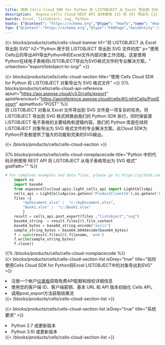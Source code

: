 ```yaml
---
title: 使用 Cells Cloud SDK for Python 将 LISTOBJECT 从 Excel 导出到 SVG
description:  Aspose.Cells Cloud REST API 支持使用 {2} 将 {0} 导出为 {1} 格式文件。
kwords: Excel, listobject, svg, Python
howto: {"@context": "https://schema.org","@type": "HowTo","name": "How to use Cells Cloud SDK for Python to export objects from Excel LISTOBJECT to SVG","description": "How to use Cells Cloud SDK for Python to export objects from Excel LISTOBJECT to SVG","image": {"@type": "ImageObject"},"url": "/python/export/listobject-to-svg/","step": [{ "@type": "HowToStep","name": "How to use Cells Cloud SDK for Python to export objects from Excel LISTOBJECT to SVG step 1", "image": {"@type": "ImageObject",},"url": "/python/export/listobject-to-svg/","text": "Register an account at <a href='https://dashboard.aspose.cloud/'>Dashboard</a> to get free API quota & authorization details",},{ "@type": "HowToStep","name": "How to use Cells Cloud SDK for Python to export objects from Excel LISTOBJECT to SVG step 1", "image": {"@type": "ImageObject",},"url": "/python/export/listobject-to-svg/","text": "Initialize the Cells API with your Client ID, Client Secret, Base URL, and API version.",},{ "@type": "HowToStep","name": "How to use Cells Cloud SDK for Python to export objects from Excel LISTOBJECT to SVG step 1", "image": {"@type": "ImageObject",},"url": "/python/export/listobject-to-svg/","text": "Call post_export method to get the resultant stream",}, ],"supply": {"@type": "HowToSupply","name": "document"},"tool": [{"@type": "HowToTool","name": "PyCharm, Visual Studio Code, Sublime, Eclipse"},{"@type": "HowToTool","name": "Aspose Cells"}],"totalTime": "PT6M"}
fqa: {"@context":"https://schema.org","@type":"FAQPage","mainEntity":[{"@type":"Question","name":"What file formats can excel or its internal elements be converted into?","acceptedAnswer":{"@type":"Answer","text":"We support a variety of output file formats, including XLSX, Excel, xls , PDF, CSV, HTML, Markdown, XML, PNG, JPG, TIFF, Json, TXT and many more.<br/><ol><li>Install .NET SDK and add the reference (import the library) to your .NET project.</li><li>Open the source file in C# using REST API.</li><li>Load the content or the excel file itself to be exported to other formats.</li><li>Call the PostExport() method, passing the output filename with the required extension.</li><li>Get the build results as a single file.</li></ol>"}},{"@type":"Question","name":"What is the maximum file size supported by this .NET library?","acceptedAnswer":{"@type":"Answer","text":"There are no file size limits for format conversions using .NET library."}}]}
---
```

{{< blocks/products/cells/cells-cloud-banner h1="将 LISTOBJECT 从 Excel 导出到 SVG" h2="Python 用于将 LISTOBJECT 导出到 SVG 文件的库" p="使用Cells云的导出API导出Python中的Excel文件内部对象工作流程。这是使用Python在线电子表格将LISTOBJECT导出为SVG格式文件的专业解决方案。" urlsection="export/listobject-to-svg/" >}}

{{< blocks/products/cells/cells-cloud-section title="使用 Cells Cloud SDK for Python 将 LISTOBJECT 对象导出为 SVG 格式文件" >}}
{{% blocks/products/cells/cells-cloud-api-reference apiurl="https://api.aspose.cloud/v3.0/cells/export" apireferenceurl="https://apireference.aspose.cloud/cells/#/LightCells/PostExport" apimethod="POST" %}}
<br/>
将 LISTOBJECT 对象从 Excel 文件导出到 SVG 文件是一项复杂的任务。将 LISTOBJECT 导出到 SVG 格式转换由我们的 Python SDK 执行，同时保留源 LISTOBJECT 电子表格的主要结构和逻辑内容。我们的 Python 库是在线将 LISTOBJECT 对象导出为 SVG 格式文件的专业解决方案。此Cloud SDK为Python开发者提供了强大的功能和完美的SVG输出。

{{< /blocks/products/cells/cells-cloud-section >}}

{{% blocks/products/cells/cells-cloud-noreplacecode title="Python 中的代码示例使用 REST API 将 LISTOBJECT 从电子表格导出为 SVG 格式" gistPath="" %}}
  
```python
# For complete examples and data files, please go to https://github.com/aspose-cells-cloud/aspose-cells-cloud-python/
    import os
    import base64
    from asposecellscloud.apis.light_cells_api import LightCellsApi
    cells_api = LightCellsApi(os.getenv('ProductClientId'),os.getenv('ProductClientSecret'))
    files ={ 
        "myDocument.xlsx" :  "c:/myDocument.xlsx",
        "Book1.xlsx" :  "c:/Book1.xlsx" 
        }
    result = cells_api.post_export(files ,"listobject","svg")
    base64_string  = result.files[0].file_content
    base64_bytes = base64_string.encode("ascii")
    sample_string_bytes = base64.b64decode(base64_bytes)
    f = open(result.files[0].filename, 'w+b')
    f.write(sample_string_bytes)
    f.close()    
```
   
{{% /blocks/products/cells/cells-cloud-noreplacecode %}}
<br/>
{{< blocks/products/cells/cells-cloud-section-list isGrey="true" title="如何使用Cells Cloud SDK for Python将Excel LISTOBJECT中的对象导出到SVG" >}}
<li>注册一个帐户<a href="https://dashboard.aspose.cloud/">仪表板</a>获取免费API配额和授权详细信息</li>
<li>使用您的客户端 ID、客户端密钥、基本 URL 和 API 版本初始化 Cells API。</li>
<li>调用post_export方法获取结果流</li>
{{< /blocks/products/cells/cells-cloud-section-list >}}

{{< blocks/products/cells/cells-cloud-section-list isGrey="true" title="系统要求" >}}
<li>Python 2.7 或更新版本</li>
<li>Python 3.10 或更新版本</li>
{{< /blocks/products/cells/cells-cloud-section-list >}}
